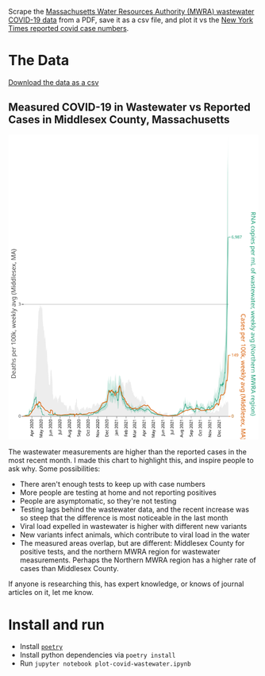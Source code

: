 Scrape the [Massachusetts Water Resources Authority (MWRA) wastewater COVID-19 data](https://www.mwra.com/biobot/biobotdata.htm) from a PDF, save it as a csv file, and plot it vs the [New York Times reported covid case numbers](https://github.com/nytimes/covid-19-data).

# The Data

[Download the data as a csv](covid-19-wastewater.csv)

## Measured COVID-19 in Wastewater vs Reported Cases in Middlesex County, Massachusetts

![A line graph, showing covid prevalence for the northern region in RNA copies/mL 7 day average over time. The most recent month, Dec 2021, has a spike 10x higher than any previous record. There are smaller peaks in April 2020 and December 2020 to February 2021 but they are dwarfed by the recent spike. It also shows the reported cases, which follow the trend of the wastewater measurements, except the most recent spike is about 1/5 the height](visualization.svg "Covid prevalence in Middlesex County")

The wastewater measurements are higher than the reported cases in the most recent month. I made this chart to highlight this, and inspire people to ask why. Some possibilities:

- There aren't enough tests to keep up with case numbers
- More people are testing at home and not reporting positives
- People are asymptomatic, so they're not testing
- Testing lags behind the wastewater data, and the recent increase was so steep that the difference is most noticeable in the last month
- Viral load expelled in wastewater is higher with different new variants
- New variants infect animals, which contribute to viral load in the water
- The measured areas overlap, but are different: Middlesex County for positive tests, and the northern MWRA region for wastewater measurements. Perhaps the Northern MWRA region has a higher rate of cases than Middlesex County.

If anyone is researching this, has expert knowledge, or knows of journal articles on it, let me know.

# Install and run

- Install [`poetry`](https://python-poetry.org)
- Install python dependencies via `poetry install`
- Run `jupyter notebook plot-covid-wastewater.ipynb`
